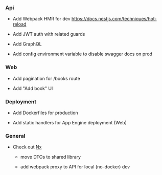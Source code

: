 ### Api

- Add Webpack HMR for dev
  https://docs.nestjs.com/techniques/hot-reload

- Add JWT auth with related guards

- Add GraphQL

- Add config environment variable to disable swagger docs on prod


### Web

- Add pagination for /books route

- Add "Add book" UI


### Deployment

- Add Dockerfiles for production

- Add static handlers for App Engine deployment (Web)


### General

- Check out [Nx](https://nx.dev/)
   
    - move DTOs to shared library

    - add webpack proxy to API for local (no-docker) dev

